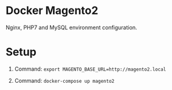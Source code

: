 # Docker Magento2
Nginx, PHP7 and MySQL environment configuration.

# Setup

1) Command: `export MAGENTO_BASE_URL=http://magento2.local`

2) Command: `docker-compose up magento2`
